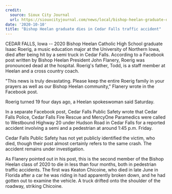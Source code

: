```yaml
---
credit:
  source: Sioux City Journal
  url: https://siouxcityjournal.com/news/local/bishop-heelan-graduate-dies-in-cedar-falls-traffic-accident/article_f679d1e0-4009-551b-8bcc-c1fd526caf3b.html
date: '2020-10-10'
title: "Bishop Heelan graduate dies in Cedar Falls traffic accident"
---
```

CEDAR FALLS, Iowa -- 2020 Bishop Heelan Catholic High School graduate Isaac Roerig, a music education major at the University of Northern Iowa, died after being hit by a semi truck in Cedar Falls. 
According to a Facebook post written by Bishop Heelan President John Flanery, Roerig was pronounced dead at the hospital. Roerig's father, Todd, is a staff member at Heelan and a cross country coach. 

"This news is truly devastating. Please keep the entire Roerig family in your prayers as well as our Bishop Heelan community," Flanery wrote in the Facebook post. 

Roerig turned 19 four days ago, a Heelan spokeswoman said Saturday. 

In a separate Facebook post, Cedar Falls Public Safety wrote that Cedar Falls Police, Cedar Falls Fire Rescue and MercyOne Paramedics were called to Westbound Highway 20 under Hudson Road in Cedar Falls for a reported accident involving a semi and a pedestrian at around 1:45 p.m. Friday. 

Cedar Falls Public Safety has not yet publicly identified the victim, who died, though their post almost certainly refers to the same crash. The accident remains under investigation. 

As Flanery pointed out in his post, this is the second member of the Bishop Heelan class of 2020 to die in less than four months, both in pedestrian traffic accidents. The first was Keaton Chicoine, who died in late June in Florida after a car he was riding in had apparently broken down, and he had gotten out to examine the vehicle. A truck drifted onto the shoulder of the roadway, striking Chicoine. 
